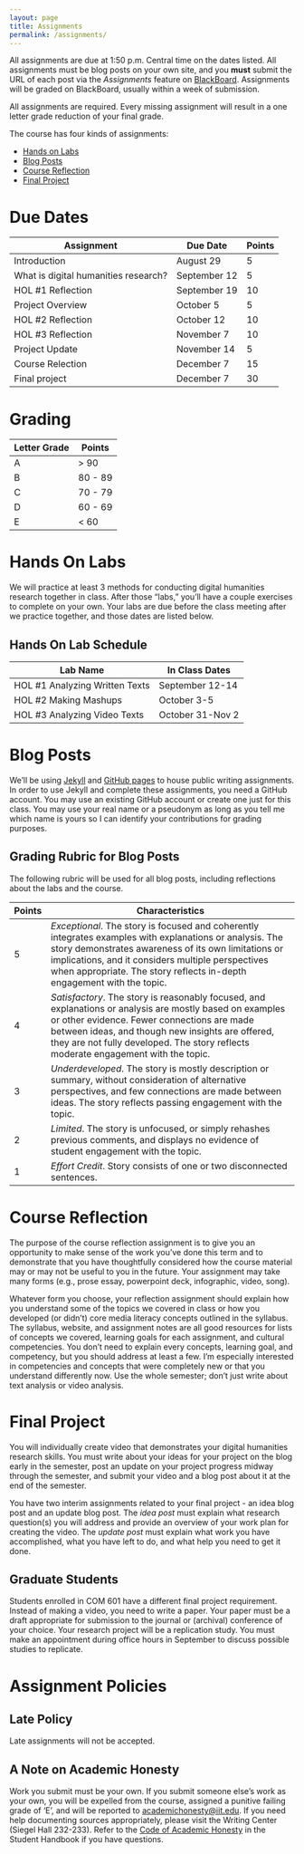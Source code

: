 ```yaml
---
layout: page
title: Assignments
permalink: /assignments/
---
```


All assignments are due at 1:50 p.m. Central time on the dates listed. All assignments must be blog posts on your own site, and you __must__ submit the URL of each post via the _Assignments_ feature on [BlackBoard](http://blackboard.iit.edu). Assignments will be graded on BlackBoard, usually within a week of submission.

All assignments are required. Every missing assignment will result in a one letter grade reduction of your final grade.

The course has four kinds of assignments:

* [Hands on Labs](#hands-on-labs)
* [Blog Posts](#blog-posts)
* [Course Reflection](#course-reflection)
* [Final Project](#final-project)


# Due Dates

| Assignment | Due Date | Points |
|---|---|---|
|Introduction|August 29|5|
|What is digital humanities research?|September 12|5|
|HOL #1 Reflection|September 19|10|
|Project Overview|October 5|5|
|HOL #2 Reflection|October 12|10|
|HOL #3 Reflection|November 7|10|
|Project Update|November 14|5|
|Course Relection|December 7|15|
|Final project|December 7|30|


# Grading

|Letter Grade | Points |
|---|---|
|A| > 90|
|B| 80 - 89|
|C| 70 - 79|
|D| 60 - 69|
|E| < 60|# Hands On LabsWe will practice at least 3 methods for conducting digital humanities research together in class. After those “labs,” you’ll have a couple exercises to complete on your own. Your labs are due before the class meeting after we practice together, and those dates are listed below.

## Hands On Lab Schedule

|Lab Name|In Class Dates|
|---|---|
|HOL #1 Analyzing Written Texts|September 12-14|
|HOL #2 Making Mashups|October 3-5|
|HOL #3 Analyzing Video Texts|October 31-Nov 2|


# Blog PostsWe’ll be using [Jekyll](https://jekyllrb.com/) and [GitHub pages](https://pages.github.com/) to house public writing assignments. In order to use Jekyll and complete these assignments, you need a GitHub account. You may use an existing GitHub account or create one just for this class. You may use your real name or a pseudonym as long as you tell me which name is yours so I can identify your contributions for grading purposes. 

## Grading Rubric for Blog Posts

The following rubric will be used for all blog posts, including reflections about the labs and the course.

| Points | Characteristics|
|---|---|
|5|_Exceptional_. The story is focused and coherently integrates examples with explanations or analysis. The story demonstrates awareness of its own limitations or implications, and it considers multiple perspectives when appropriate. The story reflects in-depth engagement with the topic.|
|4|_Satisfactory_. The story is reasonably focused, and explanations or analysis are mostly based on examples or other evidence. Fewer connections are made between ideas, and though new insights are offered, they are not fully developed. The story reflects moderate engagement with the topic.|
|3|_Underdeveloped_. The story is mostly description or summary, without consideration of alternative perspectives, and few connections are made between ideas. The story reflects passing engagement with the topic.|
|2|_Limited_. The story is unfocused, or simply rehashes previous comments, and displays no evidence of student engagement with the topic.|
|1|_Effort Credit_. Story consists of one or two disconnected sentences.|


# Course Reflection
The purpose of the course reflection assignment is to give you an opportunity to make sense of the work you’ve done this term and to demonstrate that you have thoughtfully considered how the course material may or may not be useful to you in the future. Your assignment may take many forms (e.g., prose essay, powerpoint deck, infographic, video, song).

Whatever form you choose, your reflection assignment should explain how you understand some of the topics we covered in class or how you developed (or didn’t) core media literacy concepts outlined in the syllabus. The syllabus, website, and assignment notes are all good resources for lists of concepts we covered, learning goals for each assignment, and cultural competencies. You don’t need to explain every concepts, learning goal, and competency, but you should address at least a few. I’m especially interested in competencies and concepts that were completely new or that you understand differently now. Use the whole semester; don’t just write about text analysis or video analysis.
# Final ProjectYou will individually create video that demonstrates your digital humanities research skills. You must write about your ideas for your project on the blog early in the semester, post an update on your project progress midway through the semester, and submit your video and a blog post about it at the end of the semester.

You have two interim assignments related to your final project - an idea blog post and an update blog post. The _idea post_ must explain what research question(s) you will address and provide an overview of your work plan for creating the video. The _update post_ must explain what work you have accomplished, what you have left to do, and what help you need to get it done.

## Graduate Students
Students enrolled in COM 601 have a different final project requirement. Instead of making a video, you need to write a paper. Your paper must be a draft appropriate for submission to the journal or (archival) conference of your choice. Your research project will be a replication study. You must make an appointment during office hours in September to discuss possible studies to replicate.


# Assignment Policies

## Late Policy
Late assignments will not be accepted.## A Note on Academic Honesty
Work you submit must be your own. If you submit someone else’s work as your own, you will be expelled from the course, assigned a punitive failing grade of ‘E’, and will be reported to [academichonesty@iit.edu](mailto:academichonesty@iit.edu). If you need help documenting sources appropriately, please visit the Writing Center (Siegel Hall 232-233). Refer to the [Code of Academic Honesty](http://www.iit.edu/student_affairs/handbook/information_and_regulations/code_of_academic_honesty.shtml) in the Student Handbook if you have questions.